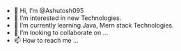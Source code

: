 - 👋 Hi, I’m @Ashutosh095
- 👀 I’m interested in new Technologies.
- 🌱 I’m currently learning Java, Mern stack  Technologies.
- 💞️ I’m looking to collaborate on ...
- 📫 How to reach me ...

<!---
Ashutosh095/Ashutosh095 is a ✨ special ✨ repository because its `README.md` (this file) appears on your GitHub profile.
You can click the Preview link to take a look at your changes.
--->
